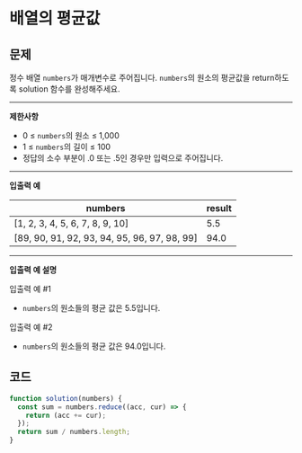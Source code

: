 # 배열의 평균값

## **문제**

정수 배열 `numbers`가 매개변수로 주어집니다. `numbers`의 원소의 평균값을 return하도록 solution 함수를 완성해주세요.

***

**제한사항**

* 0 ≤ `numbers`의 원소 ≤ 1,000
* 1 ≤ `numbers`의 길이 ≤ 100
* 정답의 소수 부분이 .0 또는 .5인 경우만 입력으로 주어집니다.

***

**입출력 예**

| numbers                                       | result |
| --------------------------------------------- | ------ |
| \[1, 2, 3, 4, 5, 6, 7, 8, 9, 10]              | 5.5    |
| \[89, 90, 91, 92, 93, 94, 95, 96, 97, 98, 99] | 94.0   |

***

**입출력 예 설명**

입출력 예 #1

* `numbers`의 원소들의 평균 값은 5.5입니다.

입출력 예 #2

* `numbers`의 원소들의 평균 값은 94.0입니다.



## 코드

```javascript
function solution(numbers) {
  const sum = numbers.reduce((acc, cur) => {
    return (acc += cur);
  });
  return sum / numbers.length;
}
```
